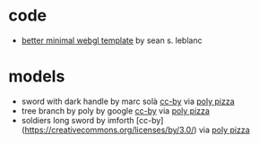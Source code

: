 # code
- [better minimal webgl template](https://seansleblanc.itch.io/better-minimal-webgl-template) by sean s. leblanc

# models
- sword with dark handle by marc solà [cc-by](https://creativecommons.org/licenses/by/3.0/) via [poly pizza](https://poly.pizza/m/5WXs3CrWh9M)
- tree branch by poly by google [cc-by](https://creativecommons.org/licenses/by/3.0/) via [poly pizza](https://poly.pizza/m/8w-ed__H6Tl)
- soldiers long sword by imforth [cc-by] (https://creativecommons.org/licenses/by/3.0/) via [poly pizza](https://poly.pizza/m/fRNfk6uA5hq)
